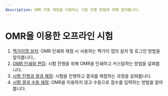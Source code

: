 ```yaml
---
description: OMR 자동 채점을 이용하는 시험 진행 방법에 대해 알아봅니다.
---
```


# OMR을 이용한 오프라인 시험

1. [맥가이앱 설치](mgapp.md): OMR 인쇄와 채점 시 사용하는 맥가이 앱의 설치 및 로그인 방법을 알아봅니다,.
2. [OMR 인쇄와 편집](print.md): 시험 진행을 위해 OMR을 인쇄하고 커스텀하는 방법을 살펴봅니다.
3. [시험 진행과 결과 채점](scoring.md): 시험을 진행하고 결과를 채점하는 과정을 살펴봅니다.
4. [시험 결과 수동 채점](m-scoring.md): OMR을 이용하지 않고 수동으로 점수를 입력하는 방법을 알아봅니다.

